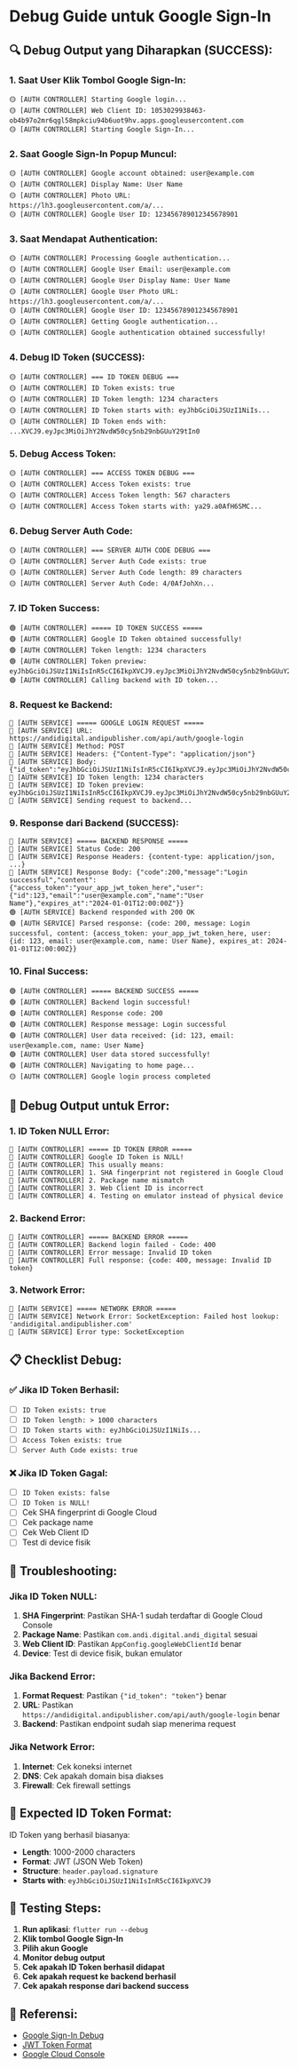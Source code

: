 # Debug Guide untuk Google Sign-In

## 🔍 **Debug Output yang Diharapkan (SUCCESS):**

### **1. Saat User Klik Tombol Google Sign-In:**

```
🟡 [AUTH CONTROLLER] Starting Google login...
🟡 [AUTH CONTROLLER] Web Client ID: 1053029938463-ob4b97o2mr6qgl58mpkciu94b6uot9hv.apps.googleusercontent.com
🟡 [AUTH CONTROLLER] Starting Google Sign-In...
```

### **2. Saat Google Sign-In Popup Muncul:**

```
🟡 [AUTH CONTROLLER] Google account obtained: user@example.com
🟡 [AUTH CONTROLLER] Display Name: User Name
🟡 [AUTH CONTROLLER] Photo URL: https://lh3.googleusercontent.com/a/...
🟡 [AUTH CONTROLLER] Google User ID: 123456789012345678901
```

### **3. Saat Mendapat Authentication:**

```
🟡 [AUTH CONTROLLER] Processing Google authentication...
🟡 [AUTH CONTROLLER] Google User Email: user@example.com
🟡 [AUTH CONTROLLER] Google User Display Name: User Name
🟡 [AUTH CONTROLLER] Google User Photo URL: https://lh3.googleusercontent.com/a/...
🟡 [AUTH CONTROLLER] Google User ID: 123456789012345678901
🟡 [AUTH CONTROLLER] Getting Google authentication...
🟡 [AUTH CONTROLLER] Google authentication obtained successfully!
```

### **4. Debug ID Token (SUCCESS):**

```
🟡 [AUTH CONTROLLER] === ID TOKEN DEBUG ===
🟡 [AUTH CONTROLLER] ID Token exists: true
🟡 [AUTH CONTROLLER] ID Token length: 1234 characters
🟡 [AUTH CONTROLLER] ID Token starts with: eyJhbGciOiJSUzI1NiIs...
🟡 [AUTH CONTROLLER] ID Token ends with: ...XVCJ9.eyJpc3MiOiJhY2NvdW50cy5nb29nbGUuY29tIn0
```

### **5. Debug Access Token:**

```
🟡 [AUTH CONTROLLER] === ACCESS TOKEN DEBUG ===
🟡 [AUTH CONTROLLER] Access Token exists: true
🟡 [AUTH CONTROLLER] Access Token length: 567 characters
🟡 [AUTH CONTROLLER] Access Token starts with: ya29.a0AfH6SMC...
```

### **6. Debug Server Auth Code:**

```
🟡 [AUTH CONTROLLER] === SERVER AUTH CODE DEBUG ===
🟡 [AUTH CONTROLLER] Server Auth Code exists: true
🟡 [AUTH CONTROLLER] Server Auth Code length: 89 characters
🟡 [AUTH CONTROLLER] Server Auth Code: 4/0AfJohXn...
```

### **7. ID Token Success:**

```
🟢 [AUTH CONTROLLER] ===== ID TOKEN SUCCESS =====
🟢 [AUTH CONTROLLER] Google ID Token obtained successfully!
🟢 [AUTH CONTROLLER] Token length: 1234 characters
🟢 [AUTH CONTROLLER] Token preview: eyJhbGciOiJSUzI1NiIsInR5cCI6IkpXVCJ9.eyJpc3MiOiJhY2NvdW50cy5nb29nbGUuY29tIiwiYXVkIjoiMTA1MzAyOTkzODQ2My1vYjRiOTdvMm1yNnFnbDU4bXBrY2l1OTRiNnVvdGh2LmFwcHMuZ29vZ2xldXNlcmNvbnRlbnQuY29tIiwic3ViIjoiMTIzNDU2Nzg5MDEyMzQ1Njc4OTAiLCJlbWFpbCI6InVzZXJAZXhhbXBsZS5jb20iLCJlbWFpbF92ZXJpZmllZCI6dHJ1ZSwiYXRfaGFzaCI6IkV4YW1wbGVIYXNoIiwiYXV0aF90aW1lIjoxNjM0NTY3ODkwLCJub25jZSI6IkV4YW1wbGVOb25jZSJ9...
🟢 [AUTH CONTROLLER] Calling backend with ID token...
```

### **8. Request ke Backend:**

```
🔵 [AUTH SERVICE] ===== GOOGLE LOGIN REQUEST =====
🔵 [AUTH SERVICE] URL: https://andidigital.andipublisher.com/api/auth/google-login
🔵 [AUTH SERVICE] Method: POST
🔵 [AUTH SERVICE] Headers: {"Content-Type": "application/json"}
🔵 [AUTH SERVICE] Body: {"id_token":"eyJhbGciOiJSUzI1NiIsInR5cCI6IkpXVCJ9.eyJpc3MiOiJhY2NvdW50cy5nb29nbGUuY29tIiwiYXVkIjoiMTA1MzAyOTkzODQ2My1vYjRiOTdvMm1yNnFnbDU4bXBrY2l1OTRiNnVvdGh2LmFwcHMuZ29vZ2xldXNlcmNvbnRlbnQuY29tIiwic3ViIjoiMTIzNDU2Nzg5MDEyMzQ1Njc4OTAiLCJlbWFpbCI6InVzZXJAZXhhbXBsZS5jb20iLCJlbWFpbF92ZXJpZmllZCI6dHJ1ZSwiYXRfaGFzaCI6IkV4YW1wbGVIYXNoIiwiYXV0aF90aW1lIjoxNjM0NTY3ODkwLCJub25jZSI6IkV4YW1wbGVOb25jZSJ9..."}
🔵 [AUTH SERVICE] ID Token length: 1234 characters
🔵 [AUTH SERVICE] ID Token preview: eyJhbGciOiJSUzI1NiIsInR5cCI6IkpXVCJ9.eyJpc3MiOiJhY2NvdW50cy5nb29nbGUuY29tIiwiYXVkIjoiMTA1MzAyOTkzODQ2My1vYjRiOTdvMm1yNnFnbDU4bXBrY2l1OTRiNnVvdGh2LmFwcHMuZ29vZ2xldXNlcmNvbnRlbnQuY29tIiwic3ViIjoiMTIzNDU2Nzg5MDEyMzQ1Njc4OTAiLCJlbWFpbCI6InVzZXJAZXhhbXBsZS5jb20iLCJlbWFpbF92ZXJpZmllZCI6dHJ1ZSwiYXRfaGFzaCI6IkV4YW1wbGVIYXNoIiwiYXV0aF90aW1lIjoxNjM0NTY3ODkwLCJub25jZSI6IkV4YW1wbGVOb25jZSJ9...
🔵 [AUTH SERVICE] Sending request to backend...
```

### **9. Response dari Backend (SUCCESS):**

```
🔵 [AUTH SERVICE] ===== BACKEND RESPONSE =====
🔵 [AUTH SERVICE] Status Code: 200
🔵 [AUTH SERVICE] Response Headers: {content-type: application/json, ...}
🔵 [AUTH SERVICE] Response Body: {"code":200,"message":"Login successful","content":{"access_token":"your_app_jwt_token_here","user":{"id":123,"email":"user@example.com","name":"User Name"},"expires_at":"2024-01-01T12:00:00Z"}}
🟢 [AUTH SERVICE] Backend responded with 200 OK
🟢 [AUTH SERVICE] Parsed response: {code: 200, message: Login successful, content: {access_token: your_app_jwt_token_here, user: {id: 123, email: user@example.com, name: User Name}, expires_at: 2024-01-01T12:00:00Z}}
```

### **10. Final Success:**

```
🟢 [AUTH CONTROLLER] ===== BACKEND SUCCESS =====
🟢 [AUTH CONTROLLER] Backend login successful!
🟢 [AUTH CONTROLLER] Response code: 200
🟢 [AUTH CONTROLLER] Response message: Login successful
🟢 [AUTH CONTROLLER] User data received: {id: 123, email: user@example.com, name: User Name}
🟢 [AUTH CONTROLLER] User data stored successfully!
🟢 [AUTH CONTROLLER] Navigating to home page...
🟡 [AUTH CONTROLLER] Google login process completed
```

## 🔴 **Debug Output untuk Error:**

### **1. ID Token NULL Error:**

```
🔴 [AUTH CONTROLLER] ===== ID TOKEN ERROR =====
🔴 [AUTH CONTROLLER] Google ID Token is NULL!
🔴 [AUTH CONTROLLER] This usually means:
🔴 [AUTH CONTROLLER] 1. SHA fingerprint not registered in Google Cloud
🔴 [AUTH CONTROLLER] 2. Package name mismatch
🔴 [AUTH CONTROLLER] 3. Web Client ID is incorrect
🔴 [AUTH CONTROLLER] 4. Testing on emulator instead of physical device
```

### **2. Backend Error:**

```
🔴 [AUTH CONTROLLER] ===== BACKEND ERROR =====
🔴 [AUTH CONTROLLER] Backend login failed - Code: 400
🔴 [AUTH CONTROLLER] Error message: Invalid ID token
🔴 [AUTH CONTROLLER] Full response: {code: 400, message: Invalid ID token}
```

### **3. Network Error:**

```
🔴 [AUTH SERVICE] ===== NETWORK ERROR =====
🔴 [AUTH SERVICE] Network Error: SocketException: Failed host lookup: 'andidigital.andipublisher.com'
🔴 [AUTH SERVICE] Error type: SocketException
```

## 📋 **Checklist Debug:**

### **✅ Jika ID Token Berhasil:**

- [ ] `ID Token exists: true`
- [ ] `ID Token length: > 1000 characters`
- [ ] `ID Token starts with: eyJhbGciOiJSUzI1NiIs...`
- [ ] `Access Token exists: true`
- [ ] `Server Auth Code exists: true`

### **❌ Jika ID Token Gagal:**

- [ ] `ID Token exists: false`
- [ ] `ID Token is NULL!`
- [ ] Cek SHA fingerprint di Google Cloud
- [ ] Cek package name
- [ ] Cek Web Client ID
- [ ] Test di device fisik

## 🚨 **Troubleshooting:**

### **Jika ID Token NULL:**

1. **SHA Fingerprint**: Pastikan SHA-1 sudah terdaftar di Google Cloud Console
2. **Package Name**: Pastikan `com.andi.digital.andi_digital` sesuai
3. **Web Client ID**: Pastikan `AppConfig.googleWebClientId` benar
4. **Device**: Test di device fisik, bukan emulator

### **Jika Backend Error:**

1. **Format Request**: Pastikan `{"id_token": "token"}` benar
2. **URL**: Pastikan `https://andidigital.andipublisher.com/api/auth/google-login` benar
3. **Backend**: Pastikan endpoint sudah siap menerima request

### **Jika Network Error:**

1. **Internet**: Cek koneksi internet
2. **DNS**: Cek apakah domain bisa diakses
3. **Firewall**: Cek firewall settings

## 🎯 **Expected ID Token Format:**

ID Token yang berhasil biasanya:

- **Length**: 1000-2000 characters
- **Format**: JWT (JSON Web Token)
- **Structure**: `header.payload.signature`
- **Starts with**: `eyJhbGciOiJSUzI1NiIsInR5cCI6IkpXVCJ9`

## 📱 **Testing Steps:**

1. **Run aplikasi**: `flutter run --debug`
2. **Klik tombol Google Sign-In**
3. **Pilih akun Google**
4. **Monitor debug output**
5. **Cek apakah ID Token berhasil didapat**
6. **Cek apakah request ke backend berhasil**
7. **Cek apakah response dari backend success**

## 🔗 **Referensi:**

- [Google Sign-In Debug](https://developers.google.com/identity/sign-in/android/start)
- [JWT Token Format](https://jwt.io/)
- [Google Cloud Console](https://console.cloud.google.com/)
